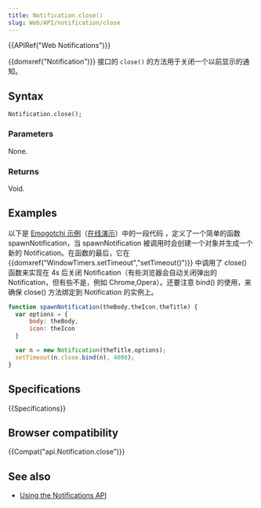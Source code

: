 ```yaml
---
title: Notification.close()
slug: Web/API/notification/close
---
```

{{APIRef("Web Notifications")}}

{{domxref("Notification")}} 接口的 `close()` 的方法用于关闭一个以前显示的通知。

## Syntax

```plain
Notification.close();
```

### Parameters

None.

### Returns

Void.

## Examples

以下是 [Emogotchi 示例](https://github.com/mdn/emogotchi)（[在线演示](http://mdn.github.io/emogotchi/)）中的一段代码 ，定义了一个简单的函数 spawnNotification，当 spawnNotification 被调用时会创建一个对象并生成一个新的 Notification。在函数的最后，它在{{domxref("WindowTimers.setTimeout","setTimeout()")}} 中调用了 close() 函数来实现在 4s 后关闭 Notification（有些浏览器会自动关闭弹出的 Notification，但有些不是，例如 Chrome,Opera）。还要注意 bind() 的使用，来确保 close() 方法绑定到 Notification 的实例上。

```js
function spawnNotification(theBody,theIcon,theTitle) {
  var options = {
      body: theBody,
      icon: theIcon
  }

  var n = new Notification(theTitle,options);
  setTimeout(n.close.bind(n), 4000);
}
```

## Specifications

{{Specifications}}

## Browser compatibility

{{Compat("api.Notification.close")}}

## See also

- [Using the Notifications API](/en-US/docs/Web/API/Notifications_API/Using_the_Notifications_API)
